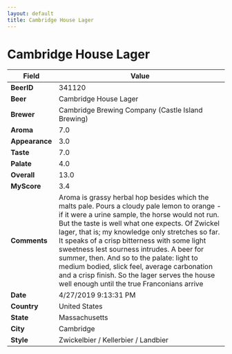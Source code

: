 ```yaml
---
layout: default
title: Cambridge House Lager
---
```


# Cambridge House Lager

| Field         | Value     |
|---------------|-----------|
| **BeerID** | 341120 |
| **Beer** | Cambridge House Lager |
| **Brewer** | Cambridge Brewing Company (Castle Island Brewing) |
| **Aroma** | 7.0 |
| **Appearance** | 3.0 |
| **Taste** | 7.0 |
| **Palate** | 4.0 |
| **Overall** | 13.0 |
| **MyScore** | 3.4 |
| **Comments** | Aroma is grassy herbal hop besides which the malts pale. Pours a cloudy pale lemon to orange - if it were a urine sample, the horse would not run. But the taste is well what one expects. Of Zwickel lager, that is; my knowledge only stretches so far. It speaks of a crisp bitterness with some light sweetness lest sourness intrudes. A beer for summer, then. And so to the palate: light to medium bodied, slick feel, average carbonation and a crisp finish. So the lager serves the house well enough until the true Franconians arrive  |
| **Date** | 4/27/2019 9:13:31 PM |
| **Country** | United States |
| **State** | Massachusetts |
| **City** | Cambridge |
| **Style** | Zwickelbier / Kellerbier / Landbier |

